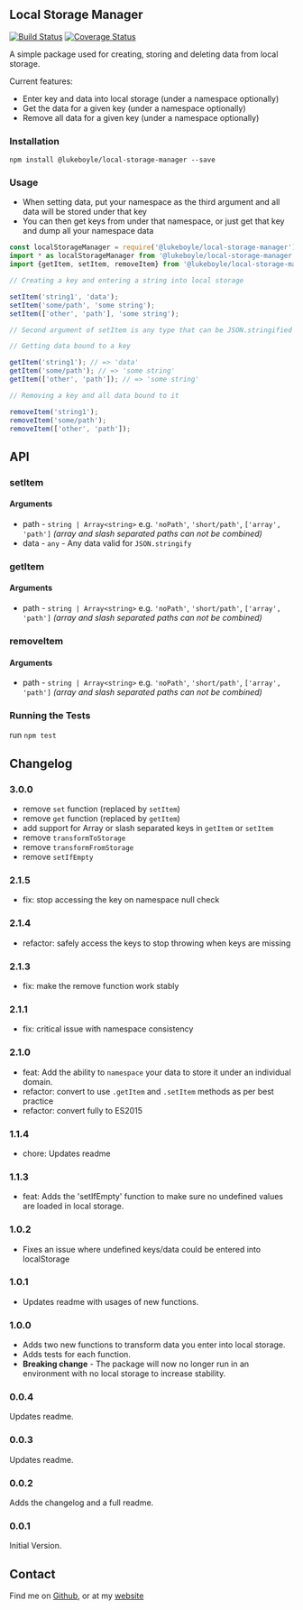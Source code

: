 ## Local Storage Manager

[![Build Status](https://travis-ci.org/3stacks/local-storage-manager.svg?branch=master)](https://travis-ci.org/3stacks/local-storage-manager)
[![Coverage Status](https://coveralls.io/repos/github/3stacks/local-storage-manager/badge.svg?branch=master)](https://coveralls.io/github/3stacks/local-storage-manager?branch=master)

A simple package used for creating, storing and deleting data from local storage.

Current features:
* Enter key and data into local storage (under a namespace optionally)
* Get the data for a given key (under a namespace optionally)
* Remove all data for a given key (under a namespace optionally)

### Installation

`npm install @lukeboyle/local-storage-manager --save`

### Usage

- When setting data, put your namespace as the third argument and all data 
will be stored under that key
- You can then get keys from under that namespace, or just get that key 
and dump all your namespace data

```javascript
const localStorageManager = require('@lukeboyle/local-storage-manager'); // OR
import * as localStorageManager from '@lukeboyle/local-storage-manager'; // OR
import {getItem, setItem, removeItem} from '@lukeboyle/local-storage-manager';

// Creating a key and entering a string into local storage

setItem('string1', 'data');
setItem('some/path', 'some string');
setItem(['other', 'path'], 'some string');

// Second argument of setItem is any type that can be JSON.stringified

// Getting data bound to a key

getItem('string1'); // => 'data'
getItem('some/path'); // => 'some string'
getItem(['other', 'path']); // => 'some string'

// Removing a key and all data bound to it

removeItem('string1');
removeItem('some/path');
removeItem(['other', 'path']);

```

## API

### setItem

#### Arguments

- path - `string | Array<string>` e.g. `'noPath'`, `'short/path'`, `['array', 'path']` 
*(array and slash separated paths can not be combined)*
- data - `any` - Any data valid for `JSON.stringify`

### getItem

#### Arguments

- path - `string | Array<string>` e.g. `'noPath'`, `'short/path'`, `['array', 'path']` 
*(array and slash separated paths can not be combined)*

### removeItem

#### Arguments

- path - `string | Array<string>` e.g. `'noPath'`, `'short/path'`, `['array', 'path']` 
*(array and slash separated paths can not be combined)*

### Running the Tests

run `npm test`

## Changelog

### 3.0.0

- remove `set` function (replaced by `setItem`) 
- remove `get` function (replaced by `getItem`)
- add support for Array or slash separated keys in `getItem` or `setItem`
- remove `transformToStorage`
- remove `transformFromStorage`
- remove `setIfEmpty`

### 2.1.5

- fix: stop accessing the key on namespace null check

### 2.1.4

- refactor: safely access the keys to stop throwing when keys are missing

### 2.1.3

- fix: make the remove function work stably

### 2.1.1

- fix: critical issue with namespace consistency

### 2.1.0

- feat: Add the ability to `namespace` your data to store it under an individual domain.
- refactor: convert to use `.getItem` and `.setItem` methods as per best practice
- refactor: convert fully to ES2015

### 1.1.4

- chore: Updates readme

### 1.1.3

- feat: Adds the 'setIfEmpty' function to make sure no undefined values are loaded in local storage. 

### 1.0.2

- Fixes an issue where undefined keys/data could be entered into localStorage

### 1.0.1

- Updates readme with usages of new functions.

### 1.0.0

- Adds two new functions to transform data you enter into local storage.
- Adds tests for each function.
- **Breaking change** - The package will now no longer run in an environment with no local storage to increase stability.

### 0.0.4

Updates readme.

### 0.0.3

Updates readme.

### 0.0.2

Adds the changelog and a full readme.

### 0.0.1

Initial Version.

## Contact

Find me on [Github](https://github.com/3stacks/ "Github"),
or at my [website](http://lukeboyle.com "My website")
